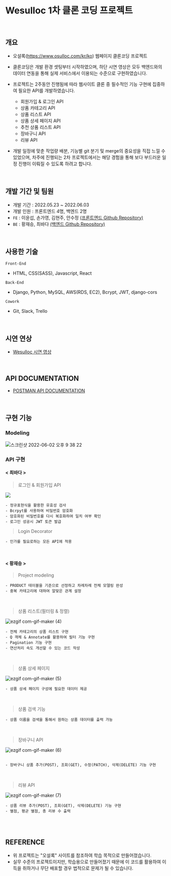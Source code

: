 # Wesulloc 1차 클론 코딩 프로젝트
<br>

## 개요
* 오설록(https://www.osulloc.com/kr/ko) 웹페이지 클론코딩 프로젝트
* 클론코딩은 개발 환경 셋팅부터 시작하였으며, 하단 시연 영상은 모두 백엔드와의 데이터 연동을 통해 실제 서비스에서 이용되는 수준으로 구현하였습니다.
* 프로젝트는 2주동안 진행됨에 따라 웹사이트 클론 중 필수적인 기능 구현에 집중하여 필요한 API를 개발하였습니다.
  * 회원가입 & 로그인 API
  * 상품 카테고리 API
  * 상품 리스트 API
  * 상품 상세 페이지 API 
  * 추천 상품 리스트 API
  * 장바구니 API
  * 리뷰 API

* 개발 일정에 맞춘 작업량 배분, 기능별 git 분기 및 merge의 중요성을 직접 느낄 수 있었으며, 차주에 진행되는 2차 프로젝트에서는 해당 경험을 통해 보다 부드러운 일정 진행이 이뤄질 수 있도록 하려고 합니다.

<br>

## 개발 기간 및 팀원
* 개발 기간 : 2022.05.23 ~ 2022.06.03
* 개발 인원 : 프론트엔드 4명, 백엔드 2명 
* `FE` : 이윤섭, 손가영, 김현주, 안수정 [(프론트엔드 Github Repository)](https://github.com/wecode-bootcamp-korea/33-1st-Wesulloc-frontend)
* `BE` : 황재승, 최바다 [(백엔드 Github Repository)](https://github.com/wecode-bootcamp-korea/33-1st-Wesulloc-backend)

<br>

## 사용한 기술

`Front-End` 
  * HTML, CSS(SASS), Javascript, React

`Back-End` 
  * Django, Python, MySQL, AWS(RDS, EC2), Bcrypt, JWT, django-cors

`Cowork` 
  * Git, Slack, Trello

<br>

## 시연 연상

- [Wesulloc 시연 영상](https://www.youtube.com/watch?v=hi08z17A2s0)

<br>

## API DOCUMENTATION
- [POSTMAN API DOCUMENTATION](https://documenter.getpostman.com/view/21014545/Uz5JFa5h)

<br>

## 구현 기능

### Modeling
![스크린샷 2022-06-02 오후 9 38 22](https://user-images.githubusercontent.com/75832544/172129280-bc5a0ba8-51ef-4d2e-bc4a-c9296a10a1f4.png)

### API 구현

#### < 최바다 >

> 로그인 & 회원가입 API

![](https://velog.velcdn.com/images/jhwang/post/becc6a2d-767c-46e6-bd3e-51b513e89913/image.gif)

```
- 정규표현식을 활용한 유효성 검사
- Bcrpyt를 사용하여 비밀번호 암호화
- 암호화된 비밀번호를 다시 복호화하여 일치 여부 확인
- 로그인 성공시 JWT 토큰 발급
```
> Login Decorator
```
- 인가를 필요로하는 모든 API에 적용
```

<br>

#### < 황재승 >
> Project modeling
```
- PRODUCT 테이블을 기준으로 선정하고 차례차례 전체 모델링 완성
- 중복 카테고리에 대하여 알맞은 관계 설정
```
<br>

> 상품 리스트(필터링 & 정렬)

![ezgif com-gif-maker (4)](https://user-images.githubusercontent.com/75832544/172133011-fa721d6e-c916-4427-8a15-f306d16f25fa.gif)

```
- 전체 카테고리의 상품 리스트 구현
- Q 객체 & Annotate를 활용하여 필터 기능 구현
- Pagination 기능 구현
- 연산처리 속도 개선할 수 있는 코드 작성
```
<br>

> 상품 상세 페이지

![ezgif com-gif-maker (5)](https://user-images.githubusercontent.com/75832544/172133781-c0591054-5600-4ad9-a223-831f39d4d313.gif)


```
- 상품 상세 페이지 구성에 필요한 데이터 제공
```
<br>

> 상품 검색 기능
```
- 상품 이름을 검색을 통해서 원하는 상품 데이터를 출력 가능
```
<br>

> 장바구니 API

![ezgif com-gif-maker (6)](https://user-images.githubusercontent.com/75832544/172134501-2bf1e768-bf93-437e-831b-b010d5877ad8.gif)


```

- 장바구니 상품 추가(POST), 조회(GET), 수정(PATCH), 삭제(DELETE) 기능 구현
```
<br>

> 리뷰 API

![ezgif com-gif-maker (7)](https://user-images.githubusercontent.com/75832544/172137131-2a0e7697-199f-4130-91bb-da1971dbc7b2.gif)


```
- 상품 리뷰 추가(POST), 조회(GET), 삭제(DELETE) 기능 구현
- 별점, 평균 별점, 총 리뷰 수 출력
```
<br>
<br>

## REFERENCE
- 위 프로젝트는 "오설록" 사이트를 참조하여 학습 목적으로 만들어졌습니다.
- 실무 수준의 프로젝트이지만, 학습용으로 만들어졌기 때문에 이 코드를 활용하여 이득을 취하거나 무단 배포할 경우 법적으로 문제가 될 수 있습니다.
